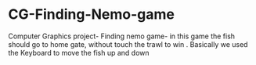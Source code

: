 # CG-Finding-Nemo-game
Computer Graphics project- Finding nemo game- in this game the fish should go to home gate, without touch the trawl to win . Basically we used the Keyboard to move the fish up and down

